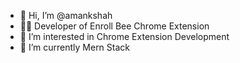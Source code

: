 - 👋 Hi, I’m @amankshah
- 🧑‍💻 Developer of Enroll Bee Chrome Extension
- 👀 I’m interested in Chrome Extension Development
- 🌱 I’m currently Mern Stack



  

<!---
amankshah/amankshah is a ✨ special ✨ repository because its `README.md` (this file) appears on your GitHub profile.
You can click the Preview link to take a look at your changes.
--->
